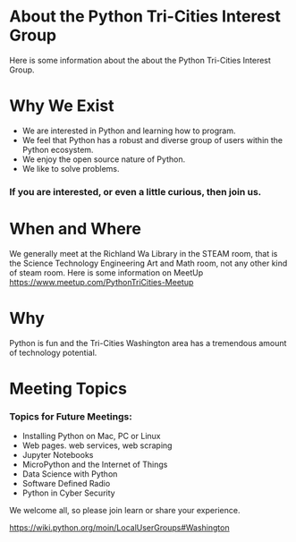 # About the Python Tri-Cities Interest Group
Here is some information about the about the Python Tri-Cities Interest Group.

# Why We Exist
* We are interested in Python and learning how to program.
* We feel that Python has a robust and diverse group of users within the Python ecosystem.
* We enjoy the open source nature of Python.
* We like to solve problems.

### If you are interested, or even a little curious, then join us.

# When and Where

We generally meet at the Richland Wa Library in the STEAM room, that is the Science Technology Engineering Art and Math room, not any other kind of steam room.  Here is some information on MeetUp https://www.meetup.com/PythonTriCities-Meetup

# Why
Python is fun and the Tri-Cities Washington area has a tremendous amount of technology potential.

# Meeting Topics

### Topics for Future Meetings:
* Installing Python on Mac, PC or Linux
* Web pages. web services, web scraping
* Jupyter Notebooks
* MicroPython and the Internet of Things
* Data Science with Python
* Software Defined Radio
* Python in Cyber Security

We welcome all, so please join learn or share your experience.

https://wiki.python.org/moin/LocalUserGroups#Washington
